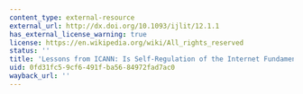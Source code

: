 ```yaml
---
content_type: external-resource
external_url: http://dx.doi.org/10.1093/ijlit/12.1.1
has_external_license_warning: true
license: https://en.wikipedia.org/wiki/All_rights_reserved
status: ''
title: 'Lessons from ICANN: Is Self-Regulation of the Internet Fundamentally Flawed?'
uid: 0fd31fc5-9cf6-491f-ba56-84972fad7ac0
wayback_url: ''
---
```

